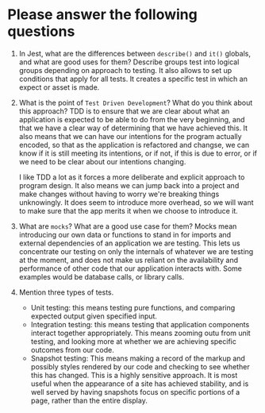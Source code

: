 # Please answer the following questions

1.  In Jest, what are the differences between `describe()` and `it()` globals, and what are good uses for them?
    Describe groups test into logical groups depending on approach to testing. It also allows to set up conditions that apply for all tests.
    It creates a specific test in which an expect or asset is made.

2.  What is the point of `Test Driven Development`? What do you think about this approach?
    TDD is to ensure that we are clear about what an application is expected to be able to do from the very beginning, and that we have a clear way of determining
    that we have achieved this. It also means that we can have our intentions for the program actually encoded, so that as the application is refactored and changse,
    we can know if it is still meeting its intentions, or if not, if this is due to error, or if we need to be clear about our intentions changing.

    I like TDD a lot as it forces a more deliberate and explicit approach to program design. It also means we can jump back into a project and make changes without
    having to worry we're breaking things unknowingly. It does seem to introduce more overhead, so we will want to make sure that the app merits it when we 
    choose to introduce it.

3.  What are `mocks`? What are a good use case for them?
    Mocks mean introducing our own data or functions to stand in for imports and external dependencies of an application we are testing. This lets us concentrate
    our testing on only the internals of whatever we are testing at the moment, and does not make us reliant on the availability and performance of other code
    that our application interacts with. Some examples would be database calls, or library calls.

4.  Mention three types of tests.
    * Unit testing: this means testing pure functions, and comparing expected output given specified input.
    * Integration testing: this means testing that application components interact together appropriately. This means zooming outu from unit testing, and looking
    more at whether we are achieving specific outcomes from our code.
    * Snapshot testing: This means making a record of the markup and possibly styles rendered by our code and checking to see whether this has changed. This is
      a highly sensitive approach. It is most useful when the appearance of a site has achieved stability, and is well served by having snapshots focus on
      specific portions of a page, rather than the entire display.